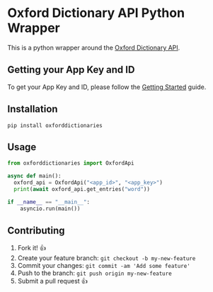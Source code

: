 # Oxford Dictionary API Python Wrapper

This is a python wrapper around the [Oxford Dictionary API](https://developer.oxforddictionaries.com/).

## Getting your App Key and ID

To get your App Key and ID, please follow the [Getting Started](https://developer.oxforddictionaries.com/documentation/getting_started) guide.

## Installation

`pip install oxforddictionaries`

## Usage

```python
from oxforddictionaries import OxfordApi

async def main():
  oxford_api = OxfordApi("<app_id>", "<app_key>")
  print(await oxford_api.get_entries("word"))

if __name__ == "__main__":
    asyncio.run(main())
```

## Contributing

1. Fork it! :+1:
2. Create your feature branch: `git checkout -b my-new-feature`
3. Commit your changes: `git commit -am 'Add some feature'`
4. Push to the branch: `git push origin my-new-feature`
5. Submit a pull request :+1:
